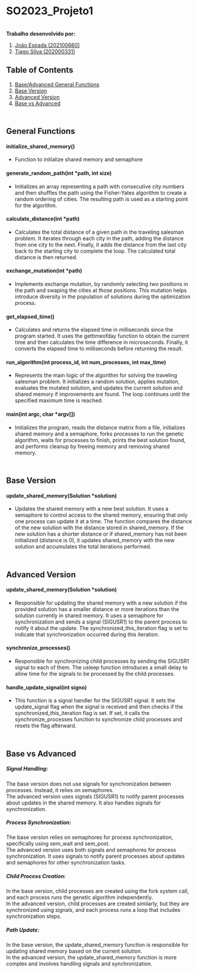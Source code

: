 # SO2023_Projeto1

<div>
    <br>
    <b>Trabalho desenvolvido por:</b>
    <ol>
        <li><a href="https://github.com/laranjeira15">João Espada (202100660)</a></li>
        <li><a href="https://github.com/Tiago2840">Tiago Silva (202000331)</a></li>
    </ol>
</div>

## Table of Contents

1. [Base/Advanced General Functions](#general-functions)
2. [Base Version](#base-version)
3. [Advanced Version](#advanced-version)
4. [Base vs Advanced](#base-vs-advanced)

## <br> General Functions

#### initialize_shared_memory()

- Function to initialize shared memory and semaphore

#### generate_random_path(int \*path, int size)

- Initializes an array representing a path with consecutive city numbers and then shuffles the path using the Fisher-Yates algorithm to create a random ordering of cities. The resulting path is used as a starting point for the algorithm.

#### calculate_distance(int \*path)

- Calculates the total distance of a given path in the traveling salesman problem. It iterates through each city in the path, adding the distance from one city to the next. Finally, it adds the distance from the last city back to the starting city to complete the loop. The calculated total distance is then returned.

#### exchange_mutation(int \*path)

- Implements exchange mutation, by randomly selecting two positions in the path and swaping the cities at those positions. This mutation helps introduce diversity in the population of solutions during the optimization process.

#### get_elapsed_time()

- Calculates and returns the elapsed time in milliseconds since the program started. It uses the gettimeofday function to obtain the current time and then calculates the time difference in microseconds. Finally, it converts the elapsed time to milliseconds before returning the result.

#### run_algorithm(int process_id, int num_processes, int max_time)

- Represents the main logic of the algorithm for solving the traveling salesman problem. It initializes a random solution, applies mutation, evaluates the mutated solution, and updates the current solution and shared memory if improvements are found. The loop continues until the specified maximum time is reached.

#### main(int argc, char \*argv[])

- Initializes the program, reads the distance matrix from a file, initializes shared memory and a semaphore, forks processes to run the genetic algorithm, waits for processes to finish, prints the best solution found, and performs cleanup by freeing memory and removing shared memory.

## <br>Base Version

#### update_shared_memory(Solution \*solution)

- Updates the shared memory with a new best solution. It uses a semaphore to control access to the shared memory, ensuring that only one process can update it at a time. The function compares the distance of the new solution with the distance stored in shared_memory. If the new solution has a shorter distance or if shared_memory has not been initialized (distance is 0), it updates shared_memory with the new solution and accumulates the total iterations performed.

## <br>Advanced Version

#### update_shared_memory(Solution \*solution)

- Responsible for updating the shared memory with a new solution if the provided solution has a smaller distance or more iterations than the solution currently in shared memory. It uses a semaphore for synchronization and sends a signal (SIGUSR1) to the parent process to notify it about the update. The synchronized_this_iteration flag is set to indicate that synchronization occurred during this iteration.

#### synchronize_processes()

- Responsible for synchronizing child processes by sending the SIGUSR1 signal to each of them. The usleep function introduces a small delay to allow time for the signals to be processed by the child processes.

#### handle_update_signal(int signo)

- This function is a signal handler for the SIGUSR1 signal. It sets the update_signal flag when the signal is received and then checks if the synchronized_this_iteration flag is set. If set, it calls the synchronize_processes function to synchronize child processes and resets the flag afterward.

## <br> Base vs Advanced

##### Signal Handling:

The base version does not use signals for synchronization between processes. Instead, it relies on semaphores.<br>
The advanced version uses signals (SIGUSR1) to notify parent processes about updates in the shared memory. It also handles signals for synchronization.

##### Process Synchronization:

The base version relies on semaphores for process synchronization, specifically using sem_wait and sem_post.<br>
The advanced version uses both signals and semaphores for process synchronization. It uses signals to notify parent processes about updates and semaphores for other synchronization tasks.

##### Child Process Creation:

In the base version, child processes are created using the fork system call, and each process runs the genetic algorithm independently.<br>
In the advanced version, child processes are created similarly, but they are synchronized using signals, and each process runs a loop that includes synchronization steps.

##### Path Update:

In the base version, the update_shared_memory function is responsible for updating shared memory based on the current solution.<br>
In the advanced version, the update_shared_memory function is more complex and involves handling signals and synchronization.
